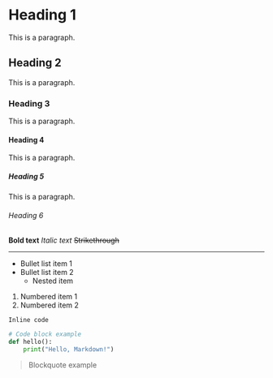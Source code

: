 # Heading 1

This is a paragraph.

## Heading 2

This is a paragraph.

### Heading 3

This is a paragraph.

#### Heading 4

This is a paragraph.

##### Heading 5

This is a paragraph.

###### Heading 6

**Bold text**
_Italic text_
~~Strikethrough~~

---

- Bullet list item 1
- Bullet list item 2
  - Nested item

1. Numbered item 1
2. Numbered item 2

`Inline code`

```python
# Code block example
def hello():
    print("Hello, Markdown!")
```

> Blockquote example
